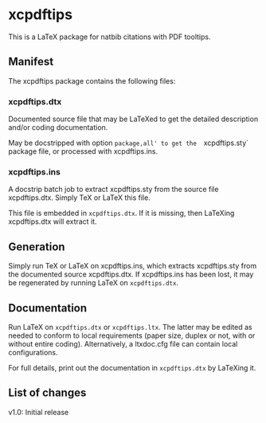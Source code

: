 #  xcpdftips 

This is a LaTeX package for natbib citations with PDF tooltips.

## Manifest

The xcpdftips package contains the following files:

### xcpdftips.dtx
 
Documented source file that may be LaTeXed to get the 
detailed description and/or coding documentation.

May be docstripped with option `package,all' to get the 
`xcpdftips.sty` package file, or processed with xcpdftips.ins.  

### xcpdftips.ins  
 
A docstrip batch job to extract xcpdftips.sty
from the source file xcpdftips.dtx. 
Simply TeX or LaTeX this file.

This file is embedded in `xcpdftips.dtx`. If it is missing, 
then LaTeXing xcpdftips.dtx will extract it.
                  
## Generation

Simply run TeX or LaTeX on xcpdftips.ins, which extracts
xcpdftips.sty from the documented source xcpdftips.dtx. If 
xcpdftips.ins has been lost, it may be regenerated by 
running LaTeX on `xcpdftips.dtx`.

## Documentation   

Run LaTeX on `xcpdftips.dtx` or `xcpdftips.ltx`. The latter may be
edited as needed to conform to local requirements (paper
size, duplex or not, with or without entire coding).
Alternatively, a ltxdoc.cfg file can contain local
configurations.

For full details, print out the documentation in `xcpdftips.dtx` 
by LaTeXing it.

## List of changes

v1.0: Initial release
